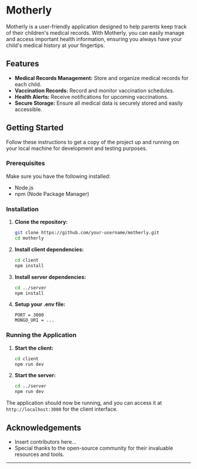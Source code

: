 # Motherly

Motherly is a user-friendly application designed to help parents keep track of their children's medical records. With Motherly, you can easily manage and access important health information, ensuring you always have your child's medical history at your fingertips.

## Features

- **Medical Records Management:** Store and organize medical records for each child.
- **Vaccination Records:** Record and monitor vaccination schedules.
- **Health Alerts:** Receive notifications for upcoming vaccinations.
- **Secure Storage:** Ensure all medical data is securely stored and easily accessible.

## Getting Started

Follow these instructions to get a copy of the project up and running on your local machine for development and testing purposes.

### Prerequisites

Make sure you have the following installed:

- Node.js
- npm (Node Package Manager)

### Installation

1. **Clone the repository:**

    ```bash
    git clone https://github.com/your-username/motherly.git
    cd motherly
    ```

2. **Install client dependencies:**

    ```bash
    cd client
    npm install
    ```

3. **Install server dependencies:**

    ```bash
    cd ../server
    npm install
    ```

4. **Setup your .env file:**

    ```
    PORT = 3000
    MONGO_URI = ...
    ```

### Running the Application

1. **Start the client:**

    ```bash
    cd client
    npm run dev
    ```

2. **Start the server:**

    ```bash
    cd ../server
    npm run dev
    ```

The application should now be running, and you can access it at `http://localhost:3000` for the client interface.


## Acknowledgements

- Insert contributors here...
- Special thanks to the open-source community for their invaluable resources and tools.

---